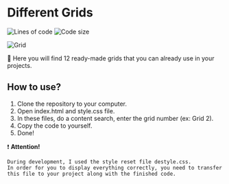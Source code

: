 # Different Grids
![Lines of code](https://img.shields.io/tokei/lines/github/sineylo/Different_grids?style=for-the-badge) ![Code size](https://img.shields.io/github/languages/code-size/SineYlo/different_grids?style=for-the-badge)

![Grid](https://i.ibb.co/z5vXN3W/msedge-u-Ybese-Mw-Ui.png 'Grid')

🔸 Here you will find 12 ready-made grids that you can already use in your projects.

## How to use?

1. Clone the repository to your computer.
2. Open index.html and style.css file.
3. In these files, do a content search, enter the grid number (ex: Grid 2).
4. Copy the code to yourself.
5. Done!

❗️ **Attention!**  

`During development, I used the style reset file destyle.css.`   
`In order for you to display everything correctly, you need to transfer this file to your project along with the finished code.`
